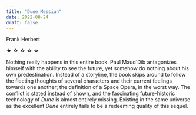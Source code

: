```yaml
---
title: "Dune Messiah"
date: 2022-08-24
draft: false
---
```


Frank Herbert

&#9733; &#9734; &#9734; &#9734; &#9734;

Nothing really happens in this entire book. Paul Maud'Dib antagonizes himself with the ability to see the future, yet somehow do nothing about his own predestination. Instead of a storyline, the book skips around to follow the fleeting thoughts of several characters and their current feelings towards one another; the definition of a Space Opera, in the worst way. The conflict is stated instead of shown, and the fascinating future-historic technology of _Dune_ is almost entirely missing. Existing in the same universe as the excellent _Dune_ entirely fails to be a redeeming quality of this sequel.
